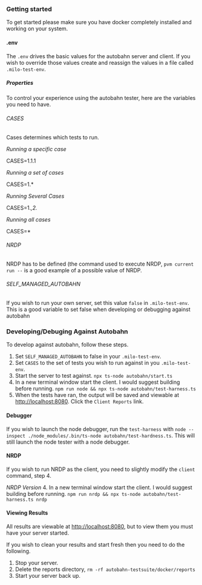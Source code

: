 ### Getting started
To get started please make sure you have docker completely installed and
working on your system.

#### .env
The `.env` drives the basic values for the autobahn server and client.  If you
wish to override those values create and reassign the values in a file called
`.milo-test-env`.

##### Properties
To control your experience using the autobahn tester, here are the variables
you need to have.

###### CASES
Cases determines which tests to run.

*Running a specific case*

CASES=1.1.1

*Running a set of cases*

CASES=1.*

*Running Several Cases*

CASES=1.*,2.*

*Running all cases*

CASES=*

###### NRDP
NRDP has to be defined (the command used to execute NRDP, `pvm current run --`
is a good example of a possible value of NRDP.

###### SELF_MANAGED_AUTOBAHN
If you wish to run your own server, set this value `false` in `.milo-test-env`.
This is a good variable to set false when developing or debugging against
autobahn

### Developing/Debuging Against Autobahn
To develop against autobahn, follow these steps.

1. Set `SELF_MANAGED_AUTOBAHN` to false in your `.milo-test-env`.
2. Set `CASES` to the set of tests you wish to run against in you `.milo-test-env`.
3. Start the server to test against.  `npx ts-node autobahn/start.ts`
4. In a new terminal window start the client.  I would suggest building before
   running. `npm run node && npx ts-node autobahn/test-harness.ts`
5. When the tests have ran, the output will be saved and viewable at
   [http://localhost:8080](http://localhost:8080).  Click the `Client Reports` link.

#### Debugger
If you wish to launch the node debugger, run the `test-harness` with `node
--inspect ./node_modules/.bin/ts-node autobahn/test-hardness.ts`.  This will
still launch the node tester with a node debugger.

#### NRDP
If you wish to run NRDP as the client, you need to slightly modify the `client` command, step 4.

*NRDP Version*
4. In a new terminal window start the client.  I would suggest building before
   running. `npm run nrdp && npx ts-node autobahn/test-harness.ts nrdp`

#### Viewing Results
All results are viewable at [http://localhost:8080](http://localhost:8080), but
to view them you must have your server started.

If you wish to clean your results and start fresh then you need to do the
following.

1. Stop your server.
2. Delete the reports directory, `rm -rf autobahn-testsuite/docker/reports`
3. Start your server back up.
